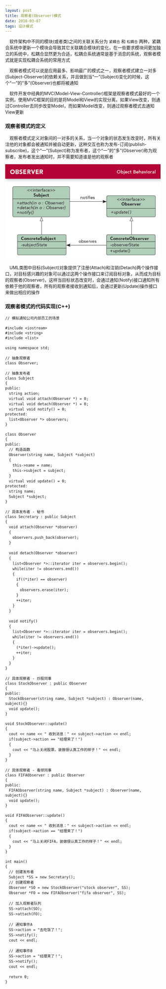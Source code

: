 ```yaml
---
layout: post
title: 观察者(Observer)模式
date: 2018-03-07
tags: 设计模式
---
```


　软件架构中不同的模块(或者类)之间的关联关系分为 `紧耦合` 和 `松耦合` 两种，紧耦合系统中更新一个模块会导致其它关联耦合模块的变化，在一些要求模块间更加独立的系统中，松耦合显然更为合适，松耦合系统通常是基于消息的系统，观察者模式就是实现松耦合系统的常用方式

　观察者模式可以说是应用最多、影响最广的模式之一，观察者模式建立一对多(Subject-Observer)的依赖关系，并且做到当“一”(Subject)变化的时候，这个“一”的“多”(Observer)也都将被通知

　软件开发中经典的MVC(Model-View-Controller)框架是观察者模式最好的一个实例，使用MVC框架的目的是将Model和View的实现分离，如果View改变，则通过Controller去同步改变Model，而如果Model改变，则通过观察者模式去通知View更新

### 观察者模式的定义

　观察者模式定义对象间的一对多的关系，当一个对象的状态发生改变时，所有关注他的对象都会被通知并被自动更新，这种交互也称为发布-订阅(publish-subscribe)，这个“一”(Subject)称为发布者，这个“一”的“多”(Observer)称为观察者，发布者发出通知时，并不需要知道谁是他的观察者

![](/images/posts/DesignPattern/Observer.jpg)

　UML类图中目标(Subject)对象提供了注册(Attach)和注销(Detach)两个操作接口，对目标感兴趣的对象可以通过这两个操作接口来订阅目标对象，从而成为目标的观察者(Observer)，这样当目标状态改变时，会通过通知(Notify)接口通知所有依赖于他的观察者，所有的观察者接收到通知后，会通过更新(Update)操作接口来做出相应的操作

### 观察者模式的代码实现(C++)

```
// 模拟通知公司内部员工的场景

#include <iostream>
#include <string>
#include <list>

using namespace std;

// 抽象观察者
class Observer;

// 抽象发布者
class Subject
{
public:
　string action;
　virtual void attach(Observer *) = 0;
　virtual void detach(Observer *) = 0;
　virtual void notify() = 0;
protected:
　list<Observer *> observers;
}

class Observer
{
public:
　// 构造函数
　Observer(string name, Subject *subject)
　{
　　this->name = name;
　　this->subject = subject;
　}
　virtual void update() = 0;
protected:
　string name;
　Subject *subject;
}

// 具体发布者 - 秘书
class Secretary : public Subject
{
　void attach(Observer *observer)
　{
　　observers.push_back(observer);
　}

　void detach(Observer *observer)
　{
　　list<Observer *>::iterator iter = observers.begin();
　　while(iter != observers.end())
　　{
　　　if((*iter) == observer)
　　　{
　　　　observers.erase(iter);
　　　}
　　　++iter;
　　}
　}

　void notify()
　{
　　list<Observer *>::iterator iter = observers.begin();
　　while(iter != observers.end())
　　{
　　　(*iter)->update();
　　　++iter;
　　}
　}
}

// 具体观察者 - 炒股同事
class StockObserver : public Observer
{
public:
　StockObserver(string name, Subject *subject) : Observer(name, subject){}
　void update();
}

void StockObserver::update()
{
　cout << name << " 收到消息：" << subject->action << endl;
　if(subject->action == "经理来了！")
　{
　　cout << "马上关闭股票，装做很认真工作的样子！" << endl;
　}
}

// 具体观察者 - 看球同事
class FIFAObserver : public Observer
{
public:
　FIFAObserver(string name, Subject *subject) : Observer(name, subject){}
　void update();
}

void FIFAObserver::update()
{
　cout << name << " 收到消息：" << subject->action << endl;
　if(subject->action == "经理来了！")
　{
　　cout << "马上关闭FIFA，装做很认真工作的样子！" << endl;
　}
}

int main()
{
　// 创建发布者
　Subject *SS = new Secretary();
　// 创建观察者
　Observer *SO = new StockObserver("stock observer", SS);
　Observer *FO = new FIFAObserver("fifa observer", SS);
　
　// 加入观察者队列
　SS->attach(SO);
　SS->attach(FO);
　
　// 通知事件A
　SS->action = "去吃饭了！";
　SS->notify();
　cout << endl;
　
　// 通知事件B
　SS->action = "经理来了！";
　SS->notify();
　cout << endl;

　return 0;
}

```




